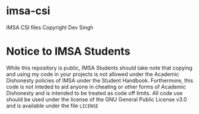# imsa-csi
IMSA CSI files
Copyright Dev Singh
# Notice to IMSA Students
While this repository is public, IMSA Students should take note that copying and using my code in your projects is not allowed under the Academic Dishonesty policies of IMSA under the Student Handbook. Furthermore, this code is not inteded to aid anyone in cheating or other forms of Academic Dishonesty and is intended to be treated as code off limits. All code use should be used under the license of the GNU General Public License v3.0 and is available under the file `LICENSE`
